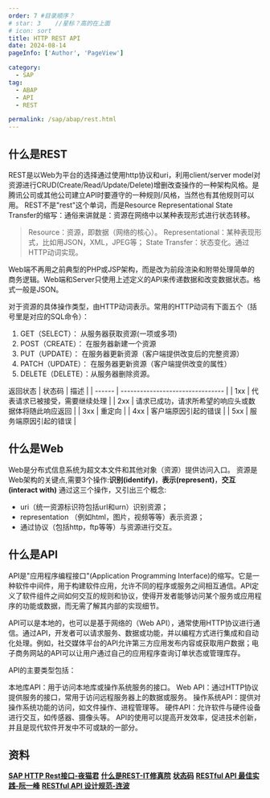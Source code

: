 ```yaml
---
order: 7 #目录顺序？
# star: 3    //星标？高的在上面
# icon: sort
title: HTTP REST API
date: 2024-08-14
pageInfo: ['Author', 'PageView']

category:
  - SAP
tag:
  - ABAP
  - API
  - REST

permalink: /sap/abap/rest.html
---
```

<!-- more -->
## 什么是REST
REST是以Web为平台的选择通过使用http协议和uri，利用client/server model对资源进行CRUD(Create/Read/Update/Delete)增删改查操作的一种架构风格。是腾讯公司或其他公司建立API时要遵守的一种规则/风格，当然也有其他规则可以用。
REST不是"rest"这个单词，而是Resource Representational State Transfer的缩写：通俗来讲就是：资源在网络中以某种表现形式进行状态转移。
>Resource：资源，即数据（网络的核心）。
>Representational：某种表现形式，比如用JSON，XML，JPEG等；
>State Transfer：状态变化。通过HTTP动词实现。

Web端不再用之前典型的PHP或JSP架构，而是改为前段渲染和附带处理简单的商务逻辑。Web端和Server只使用上述定义的API来传递数据和改变数据状态。格式一般是JSON。

对于资源的具体操作类型，由HTTP动词表示。常用的HTTP动词有下面五个（括号里是对应的SQL命令）：
1. GET（SELECT）： 从服务器获取资源(一项或多项)
2. POST（CREATE）： 在服务器新建一个资源
3. PUT（UPDATE）： 在服务器更新资源（客户端提供改变后的完整资源）
4. PATCH（UPDATE）： 在服务器更新资源（客户端提供改变的属性）
5. DELETE（DELETE）：从服务器删除资源。


返回状态
| 状态码 | 描述                             |
| ------ | -------------------------------- |
| 1xx    | 代表请求已被接受，需要继续处理   |
| 2xx    | 请求已成功，请求所希望的响应头或数据体将随此响应返回 |
| 3xx    | 重定向                           |
| 4xx    | 客户端原因引起的错误             |
| 5xx    | 服务端原因引起的错误             |
## 什么是Web
Web是分布式信息系统为超文本文件和其他对象（资源）提供访问入口。
资源是Web架构的关键点,需要3个操作:**识别(identify)**，**表示(represent)**，**交互(interact with)**
通过这三个操作，又引出三个概念:
- uri（统一资源标识符包括url和urn）识别资源；
- representation （例如html，图片，视频等等）表示资源；
- 通过协议（包括http，ftp等等）与资源进行交互。

<!-- more -->
## 什么是API
API是"应用程序编程接口"(Application Programming Interface)的缩写。它是一种软件中间件，用于构建软件应用，允许不同的程序或服务之间相互通信。API定义了软件组件之间如何交互的规则和协议，使得开发者能够访问某个服务或应用程序的功能或数据，而无需了解其内部的实现细节。

API可以是本地的，也可以是基于网络的（Web API），通常使用HTTP协议进行通信。通过API，开发者可以请求服务、数据或功能，并以编程方式进行集成和自动化处理。例如，社交媒体平台的API允许第三方应用发布内容或获取用户数据；电子商务网站的API可以让用户通过自己的应用程序查询订单状态或管理库存。

API的主要类型包括：

本地库API：用于访问本地库或操作系统服务的接口。
Web API：通过HTTP协议提供服务的接口，常用于访问远程服务器上的数据或服务。
操作系统API：提供对操作系统功能的访问，如文件操作、进程管理等。
硬件API：允许软件与硬件设备进行交互，如传感器、摄像头等。
API的使用可以提高开发效率，促进技术创新，并且是现代软件开发中不可或缺的一部分。

## 资料
[**SAP HTTP Rest接口-夜猫君**](https://www.yemaojun.top/2023/07/04/ABAP/Rest%20Interface/SAP%20HTTP%20Rest%E6%8E%A5%E5%8F%A3/SAP-HTTP-Rest%E6%8E%A5%E5%8F%A3/)
[**什么是REST-IT修真院**](https://blog.csdn.net/jnshu_it/article/details/77930075?ops_request_misc=%257B%2522request%255Fid%2522%253A%2522158846112819725256744507%2522%252C%2522scm%2522%253A%252220140713.130102334..%2522%257D&request_id=158846112819725256744507&biz_id=0&utm_medium=distribute.pc_search_result.none-task-blog-2~all~baidu_landing_v2~default-7)
[**状态码**](https://en.wikipedia.org/wiki/List_of_HTTP_status_codes)
[**RESTful API 最佳实践-阮一峰**](https://www.ruanyifeng.com/blog/2018/10/restful-api-best-practices.html)
[**RESTful API 设计规范-连波**](https://godruoyi.com/posts/the-resetful-api-design-specification/)
